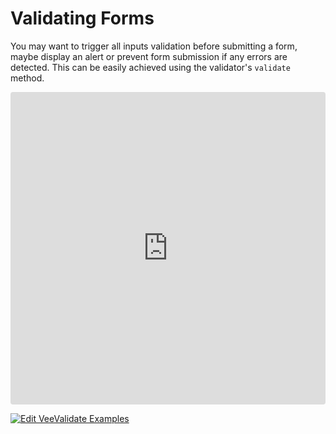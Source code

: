 # Validating Forms

You may want to trigger all inputs validation before submitting a form, maybe display an alert or prevent form submission if any errors are detected. This can be easily achieved using the validator's `validate` method.

<iframe src="https://codesandbox.io/embed/y3504yr0l1?initialpath=%2F%23%2Fform&module=%2Fsrc%2Fcomponents%2FForm.vue&view=preview" style="width:100%; height:500px; border:0; border-radius: 4px; overflow:hidden;" sandbox="allow-modals allow-forms allow-popups allow-scripts allow-same-origin"></iframe>

[![Edit VeeValidate Examples](https://codesandbox.io/static/img/play-codesandbox.svg)](https://codesandbox.io/s/y3504yr0l1?initialpath=%2F%23%2Fform&module=%2Fsrc%2Fcomponents%2FForm.vue)
